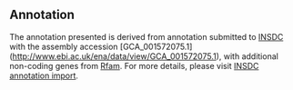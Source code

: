 
Annotation
----------

The annotation presented is derived from annotation submitted to
[INSDC](http://www.insdc.org) with the assembly accession [GCA\_001572075.1]
(http://www.ebi.ac.uk/ena/data/view/GCA_001572075.1),
with additional non-coding genes from
[Rfam](http://rfam.xfam.org/). For more details, please visit [INSDC
annotation import](http://ensemblgenomes.org/info/data/insdc_annotation).

